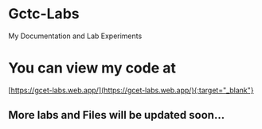 # Gctc-Labs
My Documentation and Lab Experiments

# You can view my code at 
[https://gcet-labs.web.app/](https://gcet-labs.web.app/){:target="_blank"}

## More labs and Files will be updated soon...

